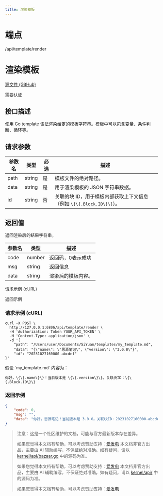 ```yaml
---
title: 渲染模板
---
```

# 端点

/api/template/render

# 渲染模板

[源文件 (GitHub)](https://github.com/siyuan-note/siyuan/blob/master/kernel/api/template.go "查看源文件")

需要认证

## 接口描述

使用 Go template 语法渲染给定的模板字符串。模板中可以包含变量、条件判断、循环等。

## 请求参数

| 参数名 | 类型 | 必选 | 描述 |
| --- | --- | --- | --- |
| path | string | 是 | 模板文件的绝对路径。 |
| data | string | 是 | 用于渲染模板的 JSON 字符串数据。 |
| id | string | 否 | 关联的块 ID，用于模板内部获取上下文信息（例如 `\{\{.Block.ID\}\}`）。 |

## 返回值

返回渲染后的结果字符串。

| 参数名 | 类型 | 描述 |
| --- | --- | --- |
| code | number | 返回码，0表示成功 |
| msg | string | 返回信息 |
| data | string | 渲染后的模板内容。 |

请求示例 (cURL)

返回示例

### 请求示例 (cURL)

```
curl -X POST \
  http://127.0.0.1:6806/api/template/render \
  -H 'Authorization: Token YOUR_API_TOKEN' \
  -H 'Content-Type: application/json' \
  -d '{
    "path": "/Users/user/Documents/SiYuan/templates/my_template.md",
    "data": "{\"name\": \"思源笔记\", \"version\": \"3.0.0\"}",
    "id": "20231027160000-abcdef"
}'
```

假设 \`my\_template.md\` 内容为：

```
你好，\{\{.name\}\}！当前版本是 \{\{.version\}\}。关联块ID：\{\{.Block.ID\}\}
```

### 返回示例

```json
{
    "code": 0,
    "msg": "",
    "data": "你好，思源笔记！当前版本是 3.0.0。关联块ID：20231027160000-abcdef"
}
```

> 注意：这是一个社区维护的文档，可能与官方最新版本存在差异。
> 
> 如果您觉得本文档有帮助，可以考虑赞助支持：[爱发电](https://afdian.com/a/leolee9086?tab=feed)
> 本文档非官方出品，主要由 AI 辅助编写，不保证绝对准确。如有疑问，请以 [kernel/api/bazaar.go](https://github.com/siyuan-note/siyuan/blob/master/kernel/api/bazaar.go) 中的源码为准。
> 
> 如果您觉得本文档有帮助，可以考虑赞助支持：[爱发电](https://afdian.com/a/leolee9086?tab=feed)
> 本文档非官方出品，主要由 AI 辅助编写，不保证绝对准确。如有疑问，请以 [kernel/api/](https://github.com/siyuan-note/siyuan/blob/master/kernel/api/) 中的源码为准。
> 
> 如果您觉得本文档有帮助，可以考虑赞助支持：[爱发电](https://afdian.com/a/leolee9086?tab=feed)
